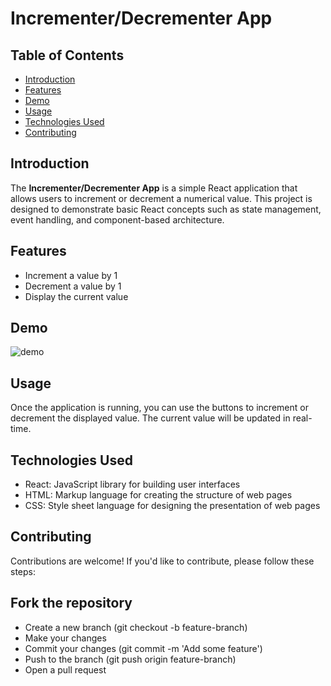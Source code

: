 # Incrementer/Decrementer App

## Table of Contents
- [Introduction](#introduction)
- [Features](#features)
- [Demo](#demo)
- [Usage](#usage)
- [Technologies Used](#technologies-used)
- [Contributing](#contributing)

## Introduction
The **Incrementer/Decrementer App** is a simple React application that allows users to increment or decrement a numerical value. This project is designed to demonstrate basic React concepts such as state management, event handling, and component-based architecture.

## Features
- Increment a value by 1
- Decrement a value by 1
- Display the current value

## Demo
![demo](https://github.com/2314100/Increment-And-Decrement_REACT.JS/assets/143373604/4949e3bb-9aae-456b-86b6-4d38bc8ac08a)

## Usage
Once the application is running, you can use the buttons to increment or decrement the displayed value. The current value will be updated in real-time.

## Technologies Used
- React: JavaScript library for building user interfaces
- HTML: Markup language for creating the structure of web pages
- CSS: Style sheet language for designing the presentation of web pages

## Contributing
Contributions are welcome! If you'd like to contribute, please follow these steps:

## Fork the repository
- Create a new branch (git checkout -b feature-branch)
- Make your changes
- Commit your changes (git commit -m 'Add some feature')
- Push to the branch (git push origin feature-branch)
- Open a pull request
